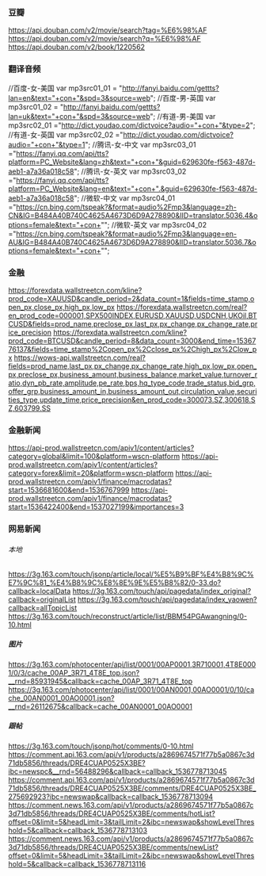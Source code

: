 ### 豆瓣
https://api.douban.com/v2/movie/search?tag=%E6%98%AF
https://api.douban.com/v2/movie/search?q=%E6%98%AF
https://api.douban.com/v2/book/1220562

### 翻译音频
//百度-女-美国
var mp3src01_01 = "http://fanyi.baidu.com/gettts?lan=en&text="+con+"&spd=3&source=web"; 
//百度-男-英国
var mp3src01_02 = "http://fanyi.baidu.com/gettts?lan=uk&text="+con+"&spd=3&source=web";
//有道-男-美国
var mp3src02_01 ="http://dict.youdao.com/dictvoice?audio="+con+"&type=2";
//有道-女-英国
var mp3src02_02 ="http://dict.youdao.com/dictvoice?audio="+con+"&type=1";
//腾讯-女-中文
var mp3src03_01 ="https://fanyi.qq.com/api/tts?platform=PC_Website&lang=zh&text="+con+"&guid=629630fe-f563-487d-aeb1-a7a36a018c58";
//腾讯-女-英文
var mp3src03_02 ="https://fanyi.qq.com/api/tts?platform=PC_Website&lang=en&text="+con+".&guid=629630fe-f563-487d-aeb1-a7a36a018c58";
//微软-中文
var mp3src04_01 ="https://cn.bing.com/tspeak?&format=audio%2Fmp3&language=zh-CN&IG=B484A40B740C4625A4673D6D9A278890&IID=translator.5036.4&options=female&text="+con+"";
//微软-英文
var mp3src04_02 ="https://cn.bing.com/tspeak?&format=audio%2Fmp3&language=en-AU&IG=B484A40B740C4625A4673D6D9A278890&IID=translator.5036.7&options=female&text="+con+"";

### 金融
https://forexdata.wallstreetcn.com/kline?prod_code=XAUUSD&candle_period=2&data_count=1&fields=time_stamp,open_px,close_px,high_px,low_px
https://forexdata.wallstreetcn.com/real?en_prod_code=000001,SPX500INDEX,EURUSD,XAUUSD,USDCNH,UKOil,BTCUSD&fields=prod_name,preclose_px,last_px,px_change,px_change_rate,price_precision
https://forexdata.wallstreetcn.com/kline?prod_code=BTCUSD&candle_period=8&data_count=3000&end_time=1536776137&fields=time_stamp%2Copen_px%2Cclose_px%2Chigh_px%2Clow_px
https://wows-api.wallstreetcn.com/real?fields=prod_name,last_px,px_change,px_change_rate,high_px,low_px,open_px,preclose_px,business_amount,business_balance,market_value,turnover_ratio,dyn_pb_rate,amplitude,pe_rate,bps,hq_type_code,trade_status,bid_grp,offer_grp,business_amount_in,business_amount_out,circulation_value,securities_type,update_time,price_precision&en_prod_code=300073.SZ,300618.SZ,603799.SS

### 金融新闻
https://api-prod.wallstreetcn.com/apiv1/content/articles?category=global&limit=100&platform=wscn-platform
https://api-prod.wallstreetcn.com/apiv1/content/articles?category=forex&limit=20&platform=wscn-platform
https://api-prod.wallstreetcn.com/apiv1/finance/macrodatas?start=1536681600&end=1536767999
https://api-prod.wallstreetcn.com/apiv1/finance/macrodatas?start=1536422400&end=1537027199&importances=3

### 网易新闻
###### 本地
https://3g.163.com/touch/jsonp/article/local/%E5%B9%BF%E4%B8%9C%E7%9C%81_%E4%B8%9C%E8%8E%9E%E5%B8%82/0-33.do?callback=localData
https://3g.163.com/touch/api/pagedata/index_original?callback=originalList
https://3g.163.com/touch/api/pagedata/index_yaowen?callback=allTopicList
https://3g.163.com/touch/reconstruct/article/list/BBM54PGAwangning/0-10.html
##### 图片
https://3g.163.com/photocenter/api/list/0001/00AP0001,3R710001,4T8E0001/0/3/cache_00AP_3R71_4T8E_top.json?__rnd=85931945&callback=cache_00AP_3R71_4T8E_top
https://3g.163.com/photocenter/api/list/0001/00AN0001,00AO0001/0/10/cache_00AN0001_00AO0001.json?__rnd=26112675&callback=cache_00AN0001_00AO0001
##### 跟帖
https://3g.163.com/touch/jsonp/hot/comments/0-10.html
https://comment.api.163.com/api/v1/products/a2869674571f77b5a0867c3d71db5856/threads/DRE4CUAP0525X3BE?ibc=newspc&__rnd=56488296&callback=callback_1536778713045
https://comment.api.163.com/api/v1/products/a2869674571f77b5a0867c3d71db5856/threads/DRE4CUAP0525X3BE/comments/DRE4CUAP0525X3BE_275692923?ibc=newswap&callback=callback_1536778713094
https://comment.news.163.com/api/v1/products/a2869674571f77b5a0867c3d71db5856/threads/DRE4CUAP0525X3BE/comments/hotList?offset=0&limit=5&headLimit=3&tailLimit=2&ibc=newswap&showLevelThreshold=5&callback=callback_1536778713103
https://comment.news.163.com/api/v1/products/a2869674571f77b5a0867c3d71db5856/threads/DRE4CUAP0525X3BE/comments/newList?offset=0&limit=5&headLimit=3&tailLimit=2&ibc=newswap&showLevelThreshold=5&callback=callback_1536778713116

